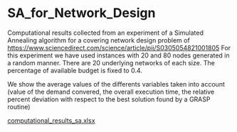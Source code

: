 # SA_for_Network_Design
Computational results collected from an experiment of a Simulated Annealing algorithm for a covering network design problem of
https://www.sciencedirect.com/science/article/pii/S0305054821001805 For this experiment we have used instances with 20 and 80 nodes generated in a random manner. There are 20 underlying networks of each size. The percentage of available budget is fixed to 0.4.

We show the average values of the differents variables taken into account (value of the demand convered, the overall execution time, the relative percent deviation with respect to the best solution found by a GRASP routine)

[computational_results_sa.xlsx](https://github.com/Natividad13/SA_for_Network_Design/files/9942519/computational_results_sa.xlsx)
